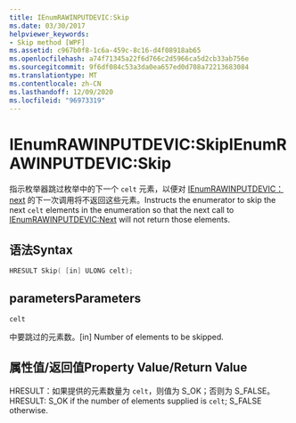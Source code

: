 ```yaml
---
title: IEnumRAWINPUTDEVIC:Skip
ms.date: 03/30/2017
helpviewer_keywords:
- Skip method [WPF]
ms.assetid: c967b0f8-1c6a-459c-8c16-d4f08918ab65
ms.openlocfilehash: a74f71345a22f6d766c2d5966ca5d2cb33ab756e
ms.sourcegitcommit: 9f6df084c53a3da0ea657ed0d708a72213683084
ms.translationtype: MT
ms.contentlocale: zh-CN
ms.lasthandoff: 12/09/2020
ms.locfileid: "96973319"
---
```

# <a name="ienumrawinputdevicskip"></a><span data-ttu-id="82276-102">IEnumRAWINPUTDEVIC:Skip</span><span class="sxs-lookup"><span data-stu-id="82276-102">IEnumRAWINPUTDEVIC:Skip</span></span>
<span data-ttu-id="82276-103">指示枚举器跳过枚举中的下一个 `celt` 元素，以便对 [IEnumRAWINPUTDEVIC： next](ienumrawinputdevic-next.md) 的下一次调用将不返回这些元素。</span><span class="sxs-lookup"><span data-stu-id="82276-103">Instructs the enumerator to skip the next `celt` elements in the enumeration so that the next call to [IEnumRAWINPUTDEVIC:Next](ienumrawinputdevic-next.md) will not return those elements.</span></span>  
  
## <a name="syntax"></a><span data-ttu-id="82276-104">语法</span><span class="sxs-lookup"><span data-stu-id="82276-104">Syntax</span></span>  
  
```cpp  
HRESULT Skip( [in] ULONG celt);  
```  
  
## <a name="parameters"></a><span data-ttu-id="82276-105">parameters</span><span class="sxs-lookup"><span data-stu-id="82276-105">Parameters</span></span>  
 `celt`  
  
 <span data-ttu-id="82276-106">中要跳过的元素数。</span><span class="sxs-lookup"><span data-stu-id="82276-106">[in] Number of elements to be skipped.</span></span>  
  
## <a name="property-valuereturn-value"></a><span data-ttu-id="82276-107">属性值/返回值</span><span class="sxs-lookup"><span data-stu-id="82276-107">Property Value/Return Value</span></span>  
 <span data-ttu-id="82276-108">HRESULT：如果提供的元素数量为 `celt`，则值为 S_OK；否则为 S_FALSE。</span><span class="sxs-lookup"><span data-stu-id="82276-108">HRESULT: S_OK if the number of elements supplied is `celt`; S_FALSE otherwise.</span></span>

